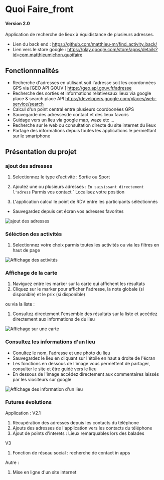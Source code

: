 # Quoi Faire_front

#### Version 2.0
Application de recherche de lieux à équidistance de plusieurs adresses.

* Lien du back  end : https://github.com/matthieu-mr/find_activity_back/ 
* Lien vers le store google : https://play.google.com/store/apps/details?id=com.matthieumichon.quoifaire

## Fonctionnnalités
* Recherche d'adresses en utilisant soit l'adresse soit les coordonnées GPS via [GEO API GOUV ] https://geo.api.gouv.fr/adresse
* Recherche des sorties et informations relativesaux lieux via google place & search place API https://developers.google.com/places/web-service/search
* Calcul d'un point central entre plusieurs coordoonées GPS 
* Sauvegarde des adressesde contact et des lieux favoris
* Guidage vers un lieu via google map, waze etc ...
* Recherche sur le web ou consultation directe du site internet du lieux
* Partage des informations depuis toutes les applications le permettant sur le smartphone

## Présentation du projet
### ajout des adresses 
1. Selectionnez le type d'activité : Sortie ou Sport
2. Ajoutez une ou plusieurs adresses :
` En saisissant directement l'adress
` Parmis vos contact 
` Localisez votre position

3. L'application calcul le point de RDV entre les participants séléctionnés
* Sauvegardez depuis cet écran vos adresses favorites

![ajout des adresses](http://matthieu-michon.fr/imagesprojet/quoifaire/participants.jpg)

### Séléction des activités
1. Selectionnez votre choix parmis toutes les activités ou via les filtres en haut de page

![Affichage des activités ](http://matthieu-michon.fr/imagesprojet/quoifaire/activite.jpg)

### Affichage de la carte
1. Naviguez entre les marker sur la carte qui affichent les résultats
2. Cliquez sur le marker pour afficher l'adresse, la note globale (si disponible) et le prix (si disponible) 

ou via la liste :
1. Consultez directement l'ensemble des résultats sur la liste et accédez directement aux informations de du lieu

![Affichage sur une carte](http://matthieu-michon.fr/imagesprojet/quoifaire/carte.jpg)

### Consultez les informations d'un lieu
* Conultez le nom, l'adresse et une photo du lieu
* Sauvegardez le lieu en cliquant sur l'étoile en haut a droite de l'écran
* Les fonctions en dessous de l'image vous permettent de partager, consulter le site et être guidé vers le lieu
* En dessous de l'image accédez directement aux commentaires laissés par les viositeurs sur google 

![Affichage des information d'un lieu](http://matthieu-michon.fr/imagesprojet/quoifaire/sauvegarde-site.jpg)

### Futures évolutions
Application :
V2.1
1. Récupération des adresses depuis les contacts du téléphone
2. Ajouts des adresses de l'application vers les contacts du téléphone
3. Ajout de points d'interets : Lieux remarquables lors des balades

V3 
1. Fonction de réseau social : recherche de contact in apps

Autre :
1. Mise en ligne d'un site internet 


